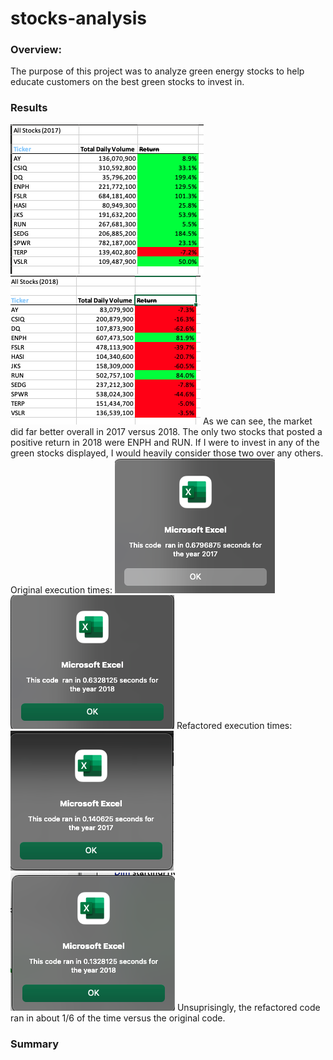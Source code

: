 # stocks-analysis
### Overview:
  The purpose of this project was to analyze green energy stocks to help educate customers on the best green stocks to invest in. 
### Results
![2017](https://github.com/JTGonzaga/stocks-analysis/blob/main/Resources/VBA_Challenge_2017.png)
![2018](https://github.com/JTGonzaga/stocks-analysis/blob/main/Resources/VBA_Challenge_2018.png)
  As we can see, the market did far better overall in 2017 versus 2018. The only two stocks that posted a positive return in 2018 were ENPH and RUN. If I were to invest in any of the green stocks displayed, I would heavily consider those two over any others. 
  Original execution times:
 ![first_2017](https://github.com/JTGonzaga/stocks-analysis/blob/main/Resources/first_2017.png)
 ![first_2018](https://github.com/JTGonzaga/stocks-analysis/blob/main/Resources/first_2018.png)
 Refactored execution times:
 ![new_2017](https://github.com/JTGonzaga/stocks-analysis/blob/main/Resources/2017_timer.png)
 ![new_2018](https://github.com/JTGonzaga/stocks-analysis/blob/main/Resources/2018_timer.png)
  Unsuprisingly, the refactored code ran in about 1/6 of the time versus the original code.
  
 ### Summary
 
